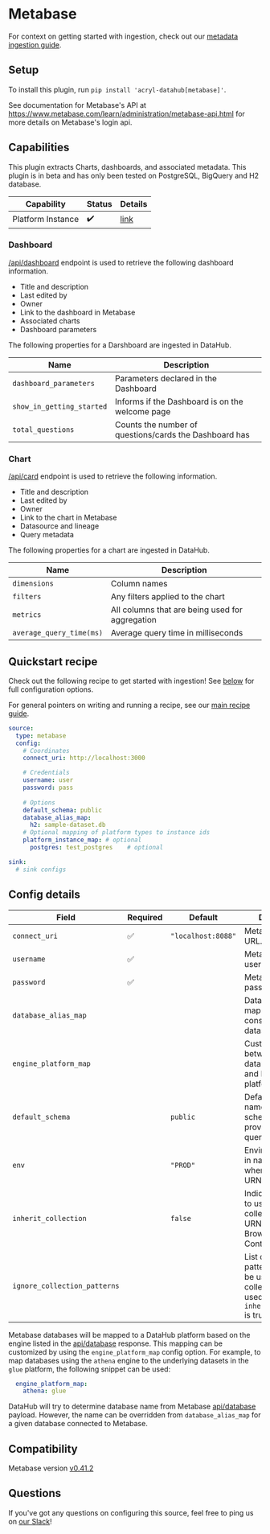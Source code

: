 # Metabase

For context on getting started with ingestion, check out our [metadata ingestion guide](../README.md).

## Setup

To install this plugin, run `pip install 'acryl-datahub[metabase]'`.

See documentation for Metabase's API at https://www.metabase.com/learn/administration/metabase-api.html 
for more details on Metabase's login api.


## Capabilities

This plugin extracts Charts, dashboards, and associated metadata. This plugin is in beta and has only been tested
on PostgreSQL, BigQuery and H2 database.

| Capability | Status | Details | 
| -----------| ------ | ---- |
| Platform Instance | ✔️ | [link](../../docs/platform-instances.md) |

### Dashboard

[/api/dashboard](https://www.metabase.com/docs/latest/api-documentation.html#dashboard) endpoint is used to
retrieve the following dashboard information.

- Title and description
- Last edited by
- Owner
- Link to the dashboard in Metabase
- Associated charts
- Dashboard parameters

The following properties for a Darshboard are ingested in DataHub.

| Name          | Description                                     |
| ------------- | ----------------------------------------------- |
| `dashboard_parameters`  | Parameters declared in the Dashboard                                    |
| `show_in_getting_started`     | Informs if the Dashboard is on the welcome page                |
| `total_questions`     | Counts the number of questions/cards the Dashboard has |

### Chart

[/api/card](https://www.metabase.com/docs/latest/api-documentation.html#card) endpoint is used to
retrieve the following information.

- Title and description
- Last edited by
- Owner
- Link to the chart in Metabase
- Datasource and lineage
- Query metadata

The following properties for a chart are ingested in DataHub.

| Name          | Description                                     |
| ------------- | ----------------------------------------------- |
| `dimensions`  | Column names                                    |
| `filters`     | Any filters applied to the chart                |
| `metrics`     | All columns that are being used for aggregation |
| `average_query_time(ms)`     | Average query time in milliseconds |


## Quickstart recipe

Check out the following recipe to get started with ingestion! See [below](#config-details) for full configuration options.

For general pointers on writing and running a recipe, see our [main recipe guide](../README.md#recipes).

```yml
source:
  type: metabase
  config:
    # Coordinates
    connect_uri: http://localhost:3000

    # Credentials
    username: user
    password: pass
    
    # Options
    default_schema: public
    database_alias_map:
      h2: sample-dataset.db
    # Optional mapping of platform types to instance ids
    platform_instance_map: # optional
      postgres: test_postgres    # optional

sink:
  # sink configs
```

## Config details


| Field                | Required | Default            | Description                                                            |
| -------------------- | -------- | ------------------ |------------------------------------------------------------------------|
| `connect_uri`        |    ✅     | `"localhost:8088"` | Metabase host URL.                                                     |
| `username`           |    ✅     |                    | Metabase username.                                                     |
| `password`           |    ✅     |                    | Metabase password.                                                     |
| `database_alias_map` |          |                    | Database name map to use when constructing dataset URN.                |
| `engine_platform_map`|          |                    | Custom mappings between metabase database engines and DataHub platforms |
| `default_schema`     |          | `public`           | Default schema name to use when schema is not provided in an SQL query |
| `env`                |          | `"PROD"`           | Environment to use in namespace when constructing URNs.                |
| `inherit_collection`                |          | `false`           | Indicates whether to use Metabase collections to build URNs, BrowserPaths and Containers.                |
| `ignore_collection_patterns`                |          |           | List of regex patterns that will be used to bypass collections. Only used when `inherit_collection` is true.                |

Metabase databases will be mapped to a DataHub platform based on the engine listed in the
[api/database](https://www.metabase.com/docs/latest/api-documentation.html#database) response. This mapping can be
customized by using the `engine_platform_map` config option. For example, to map databases using the `athena` engine to
the underlying datasets in the `glue` platform, the following snippet can be used:
```yml
  engine_platform_map:
    athena: glue
```
DataHub will try to determine database name from Metabase [api/database](https://www.metabase.com/docs/latest/api-documentation.html#database)
payload. However, the name can be overridden from `database_alias_map` for a given database connected to Metabase.

## Compatibility

Metabase version [v0.41.2](https://www.metabase.com/start/oss/)


## Questions

If you've got any questions on configuring this source, feel free to ping us on 
[our Slack](https://slack.datahubproject.io/)!